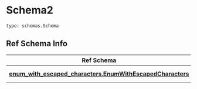 # Schema2
```
type: schemas.Schema
```

## Ref Schema Info
Ref Schema | Input Type | Output Type
---------- | ---------- | -----------
[**enum_with_escaped_characters.EnumWithEscapedCharacters**](../../../../../../components/schema/enum_with_escaped_characters.md) | typing.Literal["foo\nbar", "foo\rbar"] | typing.Literal["foo\nbar", "foo\rbar"]
